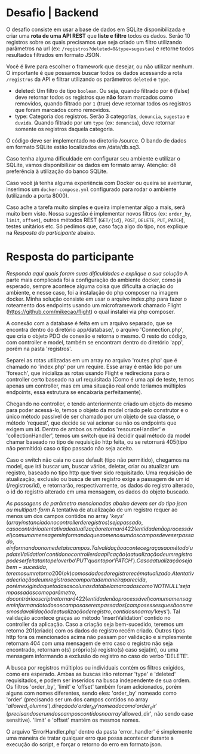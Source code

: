 # Desafio | Backend

O desafio consiste em usar a base de dados em SQLite disponibilizada e criar uma **rota de uma API REST** que **liste e filtre** todos os dados. Serão 10 registros sobre os quais precisamos que seja criado um filtro utilizando parâmetros na url (ex: `/registros?deleted=0&type=sugestao`) e retorne todos resultados filtrados em formato JSON.

Você é livre para escolher o framework que desejar, ou não utilizar nenhum. O importante é que possamos buscar todos os dados acessando a rota `/registros` da API e filtrar utilizando os parâmetros `deleted` e `type`.

* deleted: Um filtro de tipo `boolean`. Ou seja, quando filtrado por `0` (false) deve retornar todos os registros que **não** foram marcados como removidos, quando filtrado por `1` (true) deve retornar todos os registros que foram marcados como removidos.
* type: Categoria dos registros. Serão 3 categorias, `denuncia`, `sugestao` e `duvida`. Quando filtrado por um `type` (ex: `denuncia`), deve retornar somente os registros daquela categoria.

O código deve ser implementado no diretorio /source. O bando de dados em formato SQLite estão localizados em /data/db.sq3.

Caso tenha alguma dificuldade em configurar seu ambiente e utilizar o SQLite, vamos disponibilizar os dados em formato array. Atenção: dê preferência à utilização do banco SQLite.

Caso você já tenha alguma experiência com Docker ou queira se aventurar, inserimos um `docker-compose.yml` configurado para rodar o ambiente (utilizando a porta 8000).

Caso ache a tarefa muito simples e queira implementar algo a mais, será muito bem visto. Nossa sugestão é implementar novos filtros (ex: `order_by`, `limit`, `offset`), outros métodos REST (`GET/{id}`, `POST`, `DELETE`, `PUT`, `PATCH`), testes unitários etc. Só pedimos que, caso faça algo do tipo, nos explique na _Resposta do participante_ abaixo.

# Resposta do participante
_Responda aqui quais foram suas dificuldades e explique a sua solução_
A parte mais complicada foi a configuração do ambiente docker, como já esperado, sempre acontece alguma coisa que dificulta a criação do ambiente, e nesse caso, foi a instalação do php composer na imagem docker.
Minha solução consiste em usar o arquivo index.php para fazer o roteamento dos endpoints usando um microframework chamado Flight (https://github.com/mikecao/flight) o qual instalei via php composer.

A conexão com a database é feita em um arquivo separado, que se encontra dentro do diretório app/database/, o arquivo 'Connection.php', que cria o objeto PDO de conexão e retorna o mesmo.
O resto do código, com controller e model, também se encontram dentro do diretório 'app', porém na pasta 'registros'.

Separei as rotas utilizadas em um array no arquivo 'routes.php' que é chamado no 'index.php' por um require. 
Esse array é então lido por um 'foreach', que inicializa as rotas usando Flight e redireciona para o controller certo baseado na url requisitada (Como é uma api de teste, temos apenas um controller, mas em uma situação real onde teriamos múltiplos endpoints, essa estrutura se encaixaria perfeitamente).

Chegando no controller, e tendo anteriormente criado um objeto do mesmo para poder acessá-lo, temos o objeto da model criado pelo construtor e o único método passível de ser chamado por um objeto de sua classe, o método 'request', que decide se vai acionar ou não os endpoints que exigem um id.
Dentro de ambos os métodos 'resourceHandler' e 'collectionHandler', temos um switch que irá decidir qual método da model chamar baseado no tipo de requisição http feita, ou se retornará 405(tipo não permitido) caso o tipo passado não seja aceito.

Caso o switch não caia no caso default (tipo não permitido), chegamos na model, que irá buscar um, buscar vários, deletar, criar ou atualizar um registro, baseado no tipo http que tiver sido requisitado.
Uma requisição de atualização, exclusão ou busca de um registro exige a passagem de um id (/registros/id), e retornarão, respectivamente, os dados do registro alterado, o id do registro alterado em uma mensagem, os dados do objeto buscado.

*As passagens de parâmetro mencionadas abaixo devem ser do tipo json ou multipart-form*
A tentativa de atualização de um registro requer ao menos um dos campos contidos no array '$keys' (array instanciado no controller de registros) seja passado, caso contrário a tentativa de atualização retornará 422 (entidade não processável) com uma mensagem informando que ao menos um dos campos deve ser passado, e informando o nome de tais campos. Tal validação acontece graças ao método 'updateValidation' contido no controller da aplicação (a atualização de um registro pode ser feita tanto pelo verbo 'PUT' quanto por 'PATCH'). Caso a atualização seja bem-sucedida, teremos um retorno 200(ok) com os dados do registro recém atualizado.
A tentativa de criação de um registro se comporta de maneira parecida, porém exigindo que todas as colunas da tabela marcadas como 'NOT NULL' sejam passadas como parâmetro, do contrário o script retornará 422 (entidade não processável) com uma mensagem informando todos os campos a serem passados (campos esses que são os mesmos da validação de atualização de registro, contidos no array '$keys'). Tal validação acontece graças ao método 'insertValidation' contido no controller da aplicação. Caso a criação seja bem-sucedido, teremos um retorno 201(criado) com os dados do registro recém criado.
Outros tipos http fora os mencionados acima não passam por validação e simplesmente retornam 404 com uma mensagem de erro caso o registro não seja encontrado, retornam o(s) próprio(s) registro(s) caso seja(m), ou uma mensagem informando a exclusão do registro no caso do verbo 'DELETE'.

A busca por registros múltiplos ou individuais contém os filtros exigidos, como era esperado. Ambas as buscas irão retornar 'type' e 'deleted' requisitados, e podem ser inseridos na busca independente de sua ordem.
Os filtros 'order_by', 'limit' e 'offset' também foram adicionados, porém alguns com nomes diferentes, sendo eles:
'order_by' nomeado como 'order' (precisando ser um dos campos contidos no array '$allowed_columns').
direção do 'order_by' nomeado como 'order_dir' (precisando ser um dos campos contidos no array '$allowed_dir', não sendo case sensitive).
'limit' e 'offset' mantém os mesmos nomes.

O arquivo 'ErrorHandler.php' dentro da pasta 'error_handler' é simplemente uma maneira de tratar qualquer erro que possa acontecer durante a execução do script, e forçar o retorno do erro em formato json.